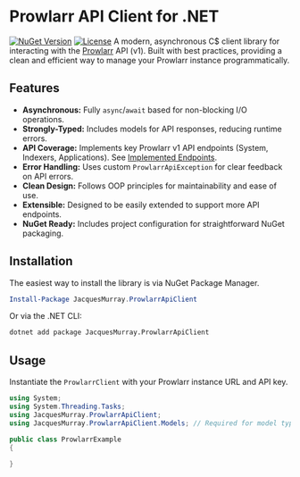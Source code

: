 ﻿# Prowlarr API Client for .NET

[![NuGet Version](https://img.shields.io/nuget/v/JacquesMurray.ProwlarrApiClient.svg)](https://www.nuget.org/packages/JacquesMurray.ProwlarrApiClient/)
[![License](https://img.shields.io/nuget/badge/License-MIT-blue.svg)](LICENSE) A modern, asynchronous C$ client library for interacting with the [Prowlarr](https://prowlarr.com/) API (v1). Built with best practices, providing a clean and efficient way to manage your Prowlarr instance programmatically.

## Features

* **Asynchronous:** Fully `async`/`await` based for non-blocking I/O operations.
* **Strongly-Typed:** Includes models for API responses, reducing runtime errors.
* **API Coverage:** Implements key Prowlarr v1 API endpoints (System, Indexers, Applications). See [Implemented Endpoints](#implemented-endpoints).
* **Error Handling:** Uses custom `ProwlarrApiException` for clear feedback on API errors.
* **Clean Design:** Follows OOP principles for maintainability and ease of use.
* **Extensible:** Designed to be easily extended to support more API endpoints.
* **NuGet Ready:** Includes project configuration for straightforward NuGet packaging.

## Installation

The easiest way to install the library is via NuGet Package Manager.

```powershell
Install-Package JacquesMurray.ProwlarrApiClient
```

Or via the .NET CLI:

```bash
dotnet add package JacquesMurray.ProwlarrApiClient
```

## Usage

Instantiate the `ProwlarrClient` with your Prowlarr instance URL and API key.

```C#
using System;
using System.Threading.Tasks;
using JacquesMurray.ProwlarrApiClient;
using JacquesMurray.ProwlarrApiClient.Models; // Required for model types

public class ProwlarrExample
{
	
}
```